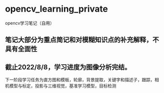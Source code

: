 # opencv_learning_private
 opencv学习笔记（自用）

 ## 笔记大部分为重点简记和对模糊知识点的补充解释，不具有全面性     


## **截止2022/8/8，学习进度为图像分析完结。**      

下一阶段学习任务为直方图和模板，轮廓，背景提取，关键字和描述子，跟踪，相机模型与标定，投影与三维视觉，基准学习模型，目标检测    